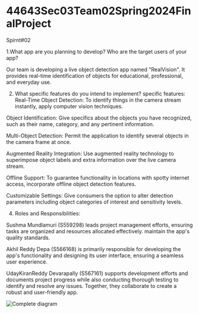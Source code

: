 # 44643Sec03Team02Spring2024FinalProject

Spirnt#02   

1.What app are you planning to develop? Who are the target users of your app?  

Our team is developing a live object detection app named "RealVision". It provides real-time identification of objects for educational, professional, and everyday use.

2. What specific features do you intend to implement?
specific features: 
Real-Time Object Detection: To identify things in the camera stream instantly, apply computer vision techniques.

Object Identification: Give specifics about the objects you have recognized, such as their name, category, and any pertinent information.

Multi-Object Detection: Permit the application to identify several objects in the camera frame at once.

Augmented Reality Integration: Use augmented reality technology to superimpose object labels and extra information over the live camera stream.

Offline Support: To guarantee functionality in locations with spotty internet access, incorporate offline object detection features.

Customizable Settings: Give consumers the option to alter detection parameters including object categories of interest and sensitivity levels.

4. Roles and Responsibilities:
   
 Sushma Mundlamuri (S559298) leads project management efforts, ensuring tasks are organized and resources allocated effectively. maintain the app's quality standards.
 
 Akhil Reddy Depa (S566168) is primarily responsible for developing the app's functionality and designing its user interface, ensuring a seamless user experience.
 
 UdayKiranReddy Devarapally (S567161) supports development efforts and documents project progress while also conducting thorough testing to identify and resolve any issues. 
 Together, they collaborate to create a robust and user-friendly app.

![Complete diagram](https://github.com/Akhil2402/44643Sec03Team02Spring2024FinalProject/assets/143060945/cc84ce4a-3199-4277-a108-18795a37d2bc)





